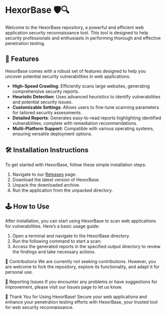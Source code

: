 # HexorBase 🛡️🔍

Welcome to the HexorBase repository, a powerful and efficient web application security reconnaissance tool. This tool is designed to help security professionals and enthusiasts in performing thorough and effective penetration testing.

## 🚀 Features

HexorBase comes with a robust set of features designed to help you uncover potential security vulnerabilities in web applications:

- **High-Speed Crawling**: Efficiently scans large websites, generating comprehensive security reports.
- **Heuristic Detection**: Uses advanced heuristics to identify vulnerabilities and potential security issues.
- **Customizable Settings**: Allows users to fine-tune scanning parameters for tailored security assessments.
- **Detailed Reports**: Generates easy-to-read reports highlighting identified vulnerabilities, complete with remediation recommendations.
- **Multi-Platform Support**: Compatible with various operating systems, ensuring versatile deployment options.

## 🛠️ Installation Instructions

To get started with HexorBase, follow these simple installation steps:

1. Navigate to our [Releases](../../releases) page.
2. Download the latest version of HexorBase.
3. Unpack the downloaded archive.
4. Run the application from the unpacked directory.

## 🕹️ How to Use

After installation, you can start using HexorBase to scan web applications for vulnerabilities. Here’s a basic usage guide:

1. Open a terminal and navigate to the HexorBase directory.
2. Run the following command to start a scan:
3. Access the generated reports in the specified output directory to review the findings and take necessary actions.

🛑 Contributions
We are currently not seeking contributions. However, you are welcome to fork the repository, explore its functionality, and adapt it for personal use.

🐞 Reporting Issues
If you encounter any problems or have suggestions for improvement, please visit our Issues page to let us know.

🌟 Thank You for Using HexorBase!
Secure your web applications and enhance your penetration testing efforts with HexorBase, your trusted tool for web security reconnaissance.
